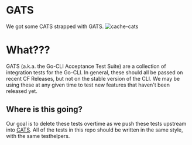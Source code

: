 GATS
====

We got some CATS strapped with GATS.
![cache-cats](http://24.media.tumblr.com/f8391c9e7788b2b373b0f4bce3cd69a1/tumblr_n3vpe5zZjX1qgn992o1_1280.jpg)

What???
=======

GATS (a.k.a. the Go-CLI Acceptance Test Suite) are a collection of integration tests for the Go-CLI. In general, these should all be passed on recent CF Releases, but not on the stable version of the CLI. We may be using these at any given time to test new features that haven't been released yet.

Where is this going?
--------------------

Our goal is to delete these tests overtime as we push these tests upstream into [CATS](https://github.com/cloudfoundry/cf-acceptance-tests). All of the tests in this repo should be written in the same style, with the same testhelpers.
